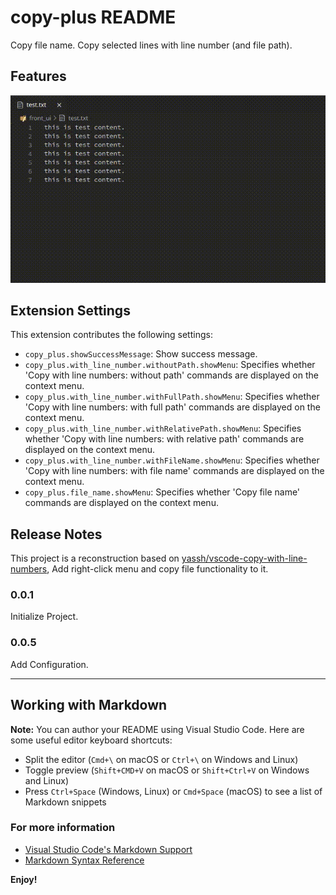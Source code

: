 
# copy-plus README

Copy file name. Copy selected lines with line number (and file path).

## Features

![example](https://raw.githubusercontent.com/zishu-zy/vscode-copy-plus/master/images/demo_0.gif)

## Extension Settings

This extension contributes the following settings:

* `copy_plus.showSuccessMessage`: Show success message.
* `copy_plus.with_line_number.withoutPath.showMenu`: Specifies whether 'Copy with line numbers: without path' commands are displayed on the context menu.
* `copy_plus.with_line_number.withFullPath.showMenu`: Specifies whether 'Copy with line numbers: with full path' commands are displayed on the context menu.
* `copy_plus.with_line_number.withRelativePath.showMenu`: Specifies whether 'Copy with line numbers: with relative path' commands are displayed on the context menu.
* `copy_plus.with_line_number.withFileName.showMenu`: Specifies whether 'Copy with line numbers: with file name' commands are displayed on the context menu.
* `copy_plus.file_name.showMenu`:  Specifies whether 'Copy file name' commands are displayed on the context menu.

## Release Notes

This project is a reconstruction based on [yassh/vscode-copy-with-line-numbers](https://github.com/yassh/vscode-copy-with-line-numbers), Add right-click menu and copy file functionality to it.

### 0.0.1

Initialize Project.

### 0.0.5

Add Configuration.

-----------------------------------------------------------------------------------------------------------

## Working with Markdown

**Note:** You can author your README using Visual Studio Code.  Here are some useful editor keyboard shortcuts:

* Split the editor (`Cmd+\` on macOS or `Ctrl+\` on Windows and Linux)
* Toggle preview (`Shift+CMD+V` on macOS or `Shift+Ctrl+V` on Windows and Linux)
* Press `Ctrl+Space` (Windows, Linux) or `Cmd+Space` (macOS) to see a list of Markdown snippets

### For more information

* [Visual Studio Code's Markdown Support](http://code.visualstudio.com/docs/languages/markdown)
* [Markdown Syntax Reference](https://help.github.com/articles/markdown-basics/)

**Enjoy!**
